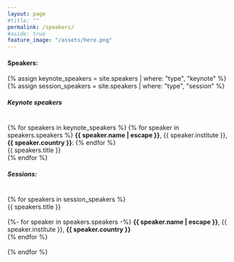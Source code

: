 ```yaml
---
layout: page
#title: ""
permalink: /speakers/
#aside: true
feature_image: "/assets/hero.png"
---
```


<h4>
Speakers:
</h4>


{% assign keynote_speakers = site.speakers | where: "type", "keynote" %}
{% assign session_speakers = site.speakers | where: "type", "session" %}

<h5>
Keynote speakers
</h5>
<br>
{% for speakers in keynote_speakers %}
  {% for speaker in speakers.speakers %}
<b>{{ speaker.name | escape }}</b>,
{{ speaker.institute }},
<b>{{ speaker.country }}</b>:
  {% endfor %}
<div class="speaker-container">
  {{ speakers.title }}
</div>
{% endfor %}

<br/>
<h5>
Sessions:  
</h5>
<br>
{% for speakers in session_speakers %}
<div class="speaker-container">
  {{ speakers.title }}
</div>
<br/>
  {%- for speaker in speakers.speakers -%}
<b>{{ speaker.name | escape }}</b>,
{{ speaker.institute }},
<b>{{ speaker.country }}</b><br/>
  {% endfor %}
<br/><br/>
{% endfor %}


